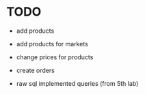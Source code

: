 # TODO

- add products
- add products for markets
- change prices for products

- create orders

<!-- This task should be the last one -->

- raw sql implemented queries (from 5th lab)
